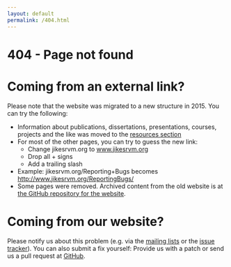 ```yaml
---
layout: default 
permalink: /404.html
---
```

# 404 - Page not found #

# Coming from an external link? #
Please note that the website was migrated to a new structure in 2015. You can try the following:

* Information about publications, dissertations, presentations, courses, projects and the like was moved to the [resources section](/Resources/)
* For most of the other pages, you can try to guess the new link:
  * Change jikesrvm.org to www.jikesrvm.org
  * Drop all + signs
  * Add a trailing slash
* Example: jikesrvm.org/Reporting+Bugs becomes http://www.jikesrvm.org/ReportingBugs/
* Some pages were removed. Archived content from the old website is at [the GitHub repository for the website](https://github.com/JikesRVM/jikesrvm.github.io/tree/master/_archive).

# Coming from our website? #
Please notify us about this problem (e.g. via the [mailing lists](/MailingLists/) or the [issue tracker](/IssueTracker/)). You can also submit a fix yourself: Provide us with a patch or send us a pull request at [GitHub](https://github.com/JikesRVM/jikesrvm.github.io).
